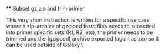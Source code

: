** Subset gz.zip and trim primer

This very short instruction is written for a specific use case\
where a zip-archive of gzipped fastq files needs to subsetted\
into primer specific sets (R1, R2, etc), the primer needs to be\
trimmed and the (gzipped) archive exported (again as zip) so it\
can be used outside of Galaxy.\
